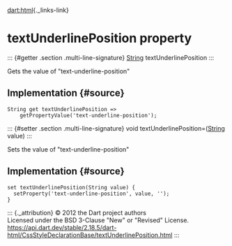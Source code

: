 [dart:html](../../dart-html/dart-html-library){._links-link}

textUnderlinePosition property
==============================

::: {#getter .section .multi-line-signature}
[String](../../dart-core/string-class) textUnderlinePosition
:::

Gets the value of \"text-underline-position\"

Implementation {#source}
--------------

``` {.language-dart data-language="dart"}
String get textUnderlinePosition =>
    getPropertyValue('text-underline-position');
```

::: {#setter .section .multi-line-signature}
void textUnderlinePosition=([String](../../dart-core/string-class)
value)
:::

Sets the value of \"text-underline-position\"

Implementation {#source}
--------------

``` {.language-dart data-language="dart"}
set textUnderlinePosition(String value) {
  setProperty('text-underline-position', value, '');
}
```

::: {._attribution}
© 2012 the Dart project authors\
Licensed under the BSD 3-Clause \"New\" or \"Revised\" License.\
<https://api.dart.dev/stable/2.18.5/dart-html/CssStyleDeclarationBase/textUnderlinePosition.html>
:::
